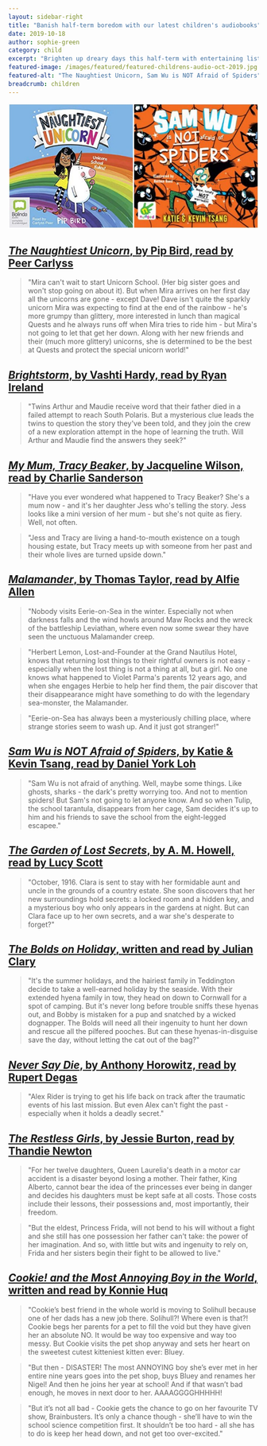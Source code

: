 ```yaml
---
layout: sidebar-right
title: "Banish half-term boredom with our latest children's audiobooks"
date: 2019-10-18
author: sophie-green
category: child
excerpt: "Brighten up dreary days this half-term with entertaining listens from our favourite authors."
featured-image: /images/featured/featured-childrens-audio-oct-2019.jpg
featured-alt: "The Naughtiest Unicorn, Sam Wu is NOT Afraid of Spiders"
breadcrumb: children
---
```


![The Naughtiest Unicorn, Sam Wu is NOT Afraid of Spiders](/images/featured/featured-childrens-audio-oct-2019.jpg)

## [<cite>The Naughtiest Unicorn</cite>, by Pip Bird, read by Peer Carlyss](https://suffolk.spydus.co.uk/cgi-bin/spydus.exe/ENQ/OPAC/BIBENQ?BRN=2597031)

> "Mira can't wait to start Unicorn School. (Her big sister goes and won't stop going on about it). But when Mira arrives on her first day all the unicorns are gone - except Dave! Dave isn't quite the sparkly unicorn Mira was expecting to find at the end of the rainbow - he's more grumpy than glittery, more interested in lunch than magical Quests and he always runs off when Mira tries to ride him - but Mira's not going to let that get her down. Along with her new friends and their (much more glittery) unicorns, she is determined to be the best at Quests and protect the special unicorn world!"

## [<cite>Brightstorm</cite>, by Vashti Hardy, read by Ryan Ireland](https://suffolk.spydus.co.uk/cgi-bin/spydus.exe/ENQ/OPAC/BIBENQ?BRN=2612086)

> "Twins Arthur and Maudie receive word that their father died in a failed attempt to reach South Polaris. But a mysterious clue leads the twins to question the story they've been told, and they join the crew of a new exploration attempt in the hope of learning the truth. Will Arthur and Maudie find the answers they seek?"

## [<cite>My Mum, Tracy Beaker</cite>, by Jacqueline Wilson, read by Charlie Sanderson](https://suffolk.spydus.co.uk/cgi-bin/spydus.exe/ENQ/OPAC/BIBENQ?BRN=2499504)

> "Have you ever wondered what happened to Tracy Beaker? She's a mum now - and it's her daughter Jess who's telling the story. Jess looks like a mini version of her mum - but she's not quite as fiery. Well, not often.

> "Jess and Tracy are living a hand-to-mouth existence on a tough housing estate, but Tracy meets up with someone from her past and their whole lives are turned upside down."

## [<cite>Malamander</cite>, by Thomas Taylor, read by Alfie Allen](https://suffolk.spydus.co.uk/cgi-bin/spydus.exe/ENQ/OPAC/BIBENQ?BRN=2592417)

> "Nobody visits Eerie-on-Sea in the winter. Especially not when darkness falls and the wind howls around Maw Rocks and the wreck of the battleship Leviathan, where even now some swear they have seen the unctuous Malamander creep.

> "Herbert Lemon, Lost-and-Founder at the Grand Nautilus Hotel, knows that returning lost things to their rightful owners is not easy - especially when the lost thing is not a thing at all, but a girl. No one knows what happened to Violet Parma's parents 12 years ago, and when she engages Herbie to help her find them, the pair discover that their disappearance might have something to do with the legendary sea-monster, the Malamander.

> "Eerie-on-Sea has always been a mysteriously chilling place, where strange stories seem to wash up. And it just got stranger!"

## [<cite>Sam Wu is NOT Afraid of Spiders</cite>, by Katie & Kevin Tsang, read by Daniel York Loh](https://suffolk.spydus.co.uk/cgi-bin/spydus.exe/ENQ/OPAC/BIBENQ?BRN=2592413)

> "Sam Wu is not afraid of anything. Well, maybe some things. Like ghosts, sharks - the dark's pretty worrying too. And not to mention spiders! But Sam's not going to let anyone know. And so when Tulip, the school tarantula, disappears from her cage, Sam decides it's up to him and his friends to save the school from the eight-legged escapee."

## [<cite>The Garden of Lost Secrets</cite>, by A. M. Howell, read by Lucy Scott](https://suffolk.spydus.co.uk/cgi-bin/spydus.exe/ENQ/OPAC/BIBENQ?BRN=2592491)

> "October, 1916. Clara is sent to stay with her formidable aunt and uncle in the grounds of a country estate. She soon discovers that her new surroundings hold secrets: a locked room and a hidden key, and a mysterious boy who only appears in the gardens at night. But can Clara face up to her own secrets, and a war she's desperate to forget?"

## [<cite>The Bolds on Holiday</cite>, written and read by Julian Clary](https://suffolk.spydus.co.uk/cgi-bin/spydus.exe/ENQ/OPAC/BIBENQ?BRN=2473440)

> "It's the summer holidays, and the hairiest family in Teddington decide to take a well-earned holiday by the seaside. With their extended hyena family in tow, they head on down to Cornwall for a spot of camping. But it's never long before trouble sniffs these hyenas out, and Bobby is mistaken for a pup and snatched by a wicked dognapper. The Bolds will need all their ingenuity to hunt her down and rescue all the pilfered pooches. But can these hyenas-in-disguise save the day, without letting the cat out of the bag?"

## [<cite>Never Say Die</cite>, by Anthony Horowitz, read by Rupert Degas](https://suffolk.spydus.co.uk/cgi-bin/spydus.exe/ENQ/OPAC/BIBENQ?BRN=2201931)

> "Alex Rider is trying to get his life back on track after the traumatic events of his last mission. But even Alex can't fight the past - especially when it holds a deadly secret."

## [<cite>The Restless Girls</cite>, by Jessie Burton, read by Thandie Newton](https://suffolk.spydus.co.uk/cgi-bin/spydus.exe/ENQ/OPAC/BIBENQ?BRN=2549557)

> "For her twelve daughters, Queen Laurelia's death in a motor car accident is a disaster beyond losing a mother. Their father, King Alberto, cannot bear the idea of the princesses ever being in danger and decides his daughters must be kept safe at all costs. Those costs include their lessons, their possessions and, most importantly, their freedom.

> "But the eldest, Princess Frida, will not bend to his will without a fight and she still has one possession her father can't take: the power of her imagination. And so, with little but wits and ingenuity to rely on, Frida and her sisters begin their fight to be allowed to live."

## [<cite>Cookie! and the Most Annoying Boy in the World</cite>, written and read by Konnie Huq](https://suffolk.spydus.co.uk/cgi-bin/spydus.exe/ENQ/OPAC/BIBENQ?BRN=2662715)

> "Cookie’s best friend in the whole world is moving to Solihull because one of her dads has a new job there. Solihull?! Where even is that?! Cookie begs her parents for a pet to fill the void but they have given her an absolute NO. It would be way too expensive and way too messy. But Cookie visits the pet shop anyway and sets her heart on the sweetest cutest kitteniest kitten ever: Bluey.

> "But then - DISASTER! The most ANNOYING boy she’s ever met in her entire nine years goes into the pet shop, buys Bluey and renames her Nigel! And then he joins her year at school! And if that wasn’t bad enough, he moves in next door to her. AAAAGGGGHHHHH!

> "But it’s not all bad - Cookie gets the chance to go on her favourite TV show, Brainbusters. It’s only a chance though - she’ll have to win the school science competition first. It shouldn’t be too hard - all she has to do is keep her head down, and not get too over-excited."
